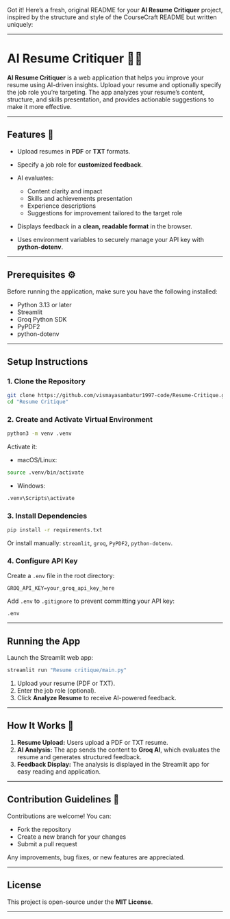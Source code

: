 Got it! Here’s a fresh, original README for your **AI Resume Critiquer** project, inspired by the structure and style of the CourseCraft README but written uniquely:

---

# AI Resume Critiquer 📄✨

**AI Resume Critiquer** is a web application that helps you improve your resume using AI-driven insights. Upload your resume and optionally specify the job role you’re targeting. The app analyzes your resume’s content, structure, and skills presentation, and provides actionable suggestions to make it more effective.

---

## Features 🌟

* Upload resumes in **PDF** or **TXT** formats.
* Specify a job role for **customized feedback**.
* AI evaluates:

  * Content clarity and impact
  * Skills and achievements presentation
  * Experience descriptions
  * Suggestions for improvement tailored to the target role
* Displays feedback in a **clean, readable format** in the browser.
* Uses environment variables to securely manage your API key with **python-dotenv**.

---

## Prerequisites ⚙️

Before running the application, make sure you have the following installed:

* Python 3.13 or later
* Streamlit
* Groq Python SDK
* PyPDF2
* python-dotenv

---

## Setup Instructions

### 1. Clone the Repository

```bash
git clone https://github.com/vismayasambatur1997-code/Resume-Critique.git
cd "Resume Critique"
```

### 2. Create and Activate Virtual Environment

```bash
python3 -m venv .venv
```

Activate it:

* macOS/Linux:

```bash
source .venv/bin/activate
```

* Windows:

```bash
.venv\Scripts\activate
```

### 3. Install Dependencies

```bash
pip install -r requirements.txt
```

Or install manually: `streamlit`, `groq`, `PyPDF2`, `python-dotenv`.

### 4. Configure API Key

Create a `.env` file in the root directory:

```
GROQ_API_KEY=your_groq_api_key_here
```

Add `.env` to `.gitignore` to prevent committing your API key:

```
.env
```

---

## Running the App

Launch the Streamlit web app:

```bash
streamlit run "Resume critique/main.py"
```

1. Upload your resume (PDF or TXT).
2. Enter the job role (optional).
3. Click **Analyze Resume** to receive AI-powered feedback.

---

## How It Works 🤖

1. **Resume Upload:** Users upload a PDF or TXT resume.
2. **AI Analysis:** The app sends the content to **Groq AI**, which evaluates the resume and generates structured feedback.
3. **Feedback Display:** The analysis is displayed in the Streamlit app for easy reading and application.

---

## Contribution Guidelines 🤝

Contributions are welcome! You can:

* Fork the repository
* Create a new branch for your changes
* Submit a pull request

Any improvements, bug fixes, or new features are appreciated.

---

## License

This project is open-source under the **MIT License**.

---


